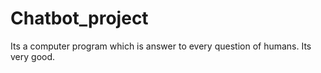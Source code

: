 # Chatbot_project
Its a computer program which is answer to every question of humans.
Its very good.
